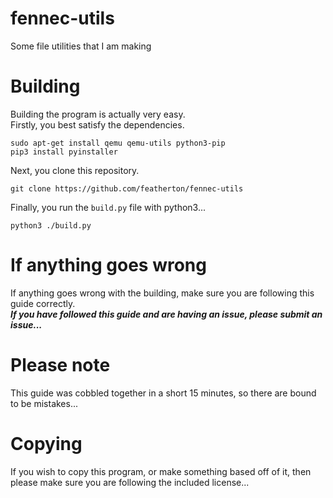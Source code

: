 # fennec-utils
Some file utilities that I am making  

# Building
Building the program is actually very easy.  
Firstly, you best satisfy the dependencies.  
```
sudo apt-get install qemu qemu-utils python3-pip
pip3 install pyinstaller
```  
Next, you clone this repository.  
```
git clone https://github.com/featherton/fennec-utils
```  
Finally, you run the ``build.py`` file with python3...  
```
python3 ./build.py
```  

# If anything goes wrong  
If anything goes wrong with the building, make sure you are following this guide correctly.    
***If you have followed this guide and are having an issue, please submit an issue...***  

# Please note  
This guide was cobbled together in a short 15 minutes, so there are bound to be mistakes...  

# Copying  
If you wish to copy this program, or make something based off of it, then please make sure you are following the included license...  
